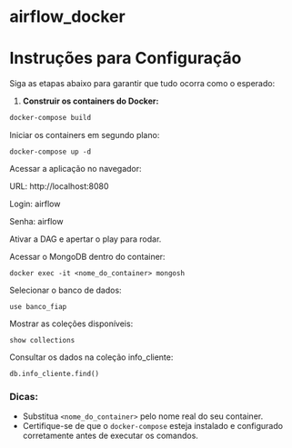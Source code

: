 # airflow_docker


# Instruções para Configuração

Siga as etapas abaixo para garantir que tudo ocorra como o esperado:

 1. **Construir os containers do Docker:**
   ```bash
   docker-compose build
   ```
Iniciar os containers em segundo plano:

```
docker-compose up -d
```
Acessar a aplicação no navegador:

URL: http://localhost:8080

Login: airflow

Senha: airflow

Ativar a DAG e apertar o play para rodar.

Acessar o MongoDB dentro do container:
```
docker exec -it <nome_do_container> mongosh
```

Selecionar o banco de dados:

```
use banco_fiap
```

Mostrar as coleções disponíveis:

```
show collections
```

Consultar os dados na coleção info_cliente:

```
db.info_cliente.find()
```


### Dicas:
- Substitua `<nome_do_container>` pelo nome real do seu container.
- Certifique-se de que o `docker-compose` esteja instalado e configurado corretamente antes de executar os comandos.


